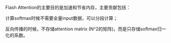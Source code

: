 







Flash Attention的主要目的是加速和节省内存，主要贡献包括：

计算softmax时候不需要全量input数据，可以分段计算；

反向传播的时候，不存储attention matrix (N^2的矩阵)，而是只存储softmax归一化的系数。


